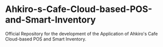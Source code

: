# Ahkiro-s-Cafe-Cloud-based-POS-and-Smart-Inventory
Official Repository for the development of the Application of Ahkiro's Cafe Cloud-based POS and Smart Inventory.
